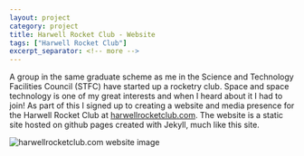 ```yaml
---
layout: project
category: project
title: Harwell Rocket Club - Website
tags: ["Harwell Rocket Club"]
excerpt_separator: <!-- more -->
---
```


A group in the same graduate scheme as me in the Science and Technology Facilities Council (STFC) have started up a rocketry club. Space and space technology is one of my great interests and when I heard about it I had to join! As part of this I signed up to creating a website and media presence for the Harwell Rocket Club at [harwellrocketclub.com](https://www.harwellrocketclub.com). The website is a static site hosted on github pages created with Jekyll, much like this site.

<!-- more -->

<img src="{{ 'assets/img/harwellrocketclubwebsite.png' | relative_url }}" alt="harwellrocketclub.com website image" style="display: block; margin-left: auto; margin-right: auto; max-width: 100%;"/>
